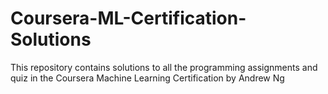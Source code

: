 # Coursera-ML-Certification-Solutions
This repository contains solutions to all the programming assignments and quiz in the Coursera Machine Learning Certification by Andrew Ng
